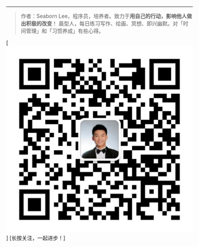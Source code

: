 
---
>作者：Seaborn Lee，程序员，培养者。致力于**用自己的行动，影响他人做出积极的改变**！
晨型人，每日练习写作、绘画、冥想、即兴幽默。对「时间管理」和「习惯养成」有些心得。

[![](./_image/qrcode_for_gh_c396100fdc8b_860.jpg)]
[长按关注，一起进步！]